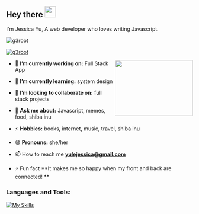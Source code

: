 ## Hey there <img src="https://media.giphy.com/media/hvRJCLFzcasrR4ia7z/giphy.gif" width="30px">
I'm Jessica Yu, A web developer who loves writing Javascript.

<p align="left"> <img src="https://komarev.com/ghpvc/?username=g3root&label=Profile%20views&color=0e75b6&style=flat-square" alt="g3root" /> </p>

<p align="left"> <a href="https://github.com/ryo-ma/github-profile-trophy"><img src="https://github-profile-trophy.vercel.app/?username=g3root" alt="g3root" /></a> </p>
<!-- 
<p align="left"> <a href="https://twitter.com/nfs__21" target="blank"><img src="https://img.shields.io/twitter/follow/nfs__21?logo=twitter&style=for-the-badge" alt="nfs__21" /></a> </p> -->

<!-- credits for the gif https://gph.is/g/ZWg5jr7 -->
<img align="right" height="150" width="210" src="data.gif">

- 🔭 **I’m currently working on:** Full Stack App

- 🌱 **I’m currently learning:** system design 

- 👯 **I’m looking to collaborate on:** full stack projects 

- 💬 **Ask me about:** Javascript, memes, food, shiba inu

- ⚡ **Hobbies:** books, internet, music, travel, shiba inu

- 😄 **Pronouns:** she/her

- 📫 How to reach me **yulejessica@gmail.com**

- ⚡ Fun fact **It makes me so happy when my front and back are connected! **

<!-- <h3 align="left">Connect with me:</h3>
<p align="left">
<a href="https://twitter.com/nfs__21" target="blank"><img align="center" src="https://raw.githubusercontent.com/rahuldkjain/github-profile-readme-generator/master/src/images/icons/Social/twitter.svg" alt="nfs__21" height="30" width="40" /></a>
</p>
 -->
<h3 align="left">Languages and Tools:</h3>

[![My Skills](https://skillicons.dev/icons?i=javacript,html,css,react,nodejs,git,express,mysql,mongodb,postgres,aws)](https://skillicons.dev)

<!-- <p><img align="left" src="https://github-readme-stats.vercel.app/api/top-langs?username=g3root&show_icons=true&locale=en&layout=compact" alt="g3root" /></p>

<p>&nbsp;<img align="center" src="https://github-readme-stats.vercel.app/api?username=g3root&show_icons=true&locale=en" alt="g3root" /></p>

<p><img align="center" src="https://github-readme-streak-stats.herokuapp.com/?user=g3root&" alt="g3root" /></p> -->
